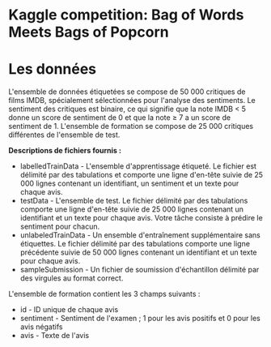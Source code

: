 # Kaggle competition: Bag of Words Meets Bags of Popcorn
# Les données
L'ensemble de données étiquetées se compose de 50 000 critiques de films IMDB, spécialement sélectionnées pour l'analyse des sentiments.
Le sentiment des critiques est binaire, ce qui signifie que la note IMDB < 5 donne un score de sentiment de 0 et que la note ≥ 7 a un score de sentiment de 1.
L'ensemble de formation se compose de 25 000 critiques différentes de l'ensemble de test.

**Descriptions de fichiers fournis :**
- labelledTrainData - L'ensemble d'apprentissage étiqueté. Le fichier est délimité par des tabulations et comporte une ligne d'en-tête suivie de 25 000 lignes contenant un identifiant, un sentiment et un texte pour chaque avis.
- testData - L'ensemble de test. Le fichier délimité par des tabulations comporte une ligne d'en-tête suivie de 25 000 lignes contenant un identifiant et un texte pour chaque avis. Votre tâche consiste à prédire le sentiment pour chacun. 
- unlabeledTrainData - Un ensemble d'entraînement supplémentaire sans étiquettes. Le fichier délimité par des tabulations comporte une ligne précédente suivie de 50 000 lignes contenant un identifiant et un texte pour chaque avis.
- sampleSubmission - Un fichier de soumission d'échantillon délimité par des virgules au format correct.

L'ensemble de formation contient les 3 champs suivants :

- id - ID unique de chaque avis
- sentiment - Sentiment de l'examen ; 1 pour les avis positifs et 0 pour les avis négatifs
- avis - Texte de l'avis
